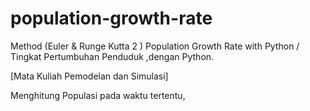 # population-growth-rate

Method (Euler & Runge Kutta 2 )  Population Growth Rate with Python / Tingkat Pertumbuhan Penduduk ,dengan Python.

[Mata Kuliah Pemodelan dan Simulasi]

Menghitung Populasi pada waktu tertentu,
